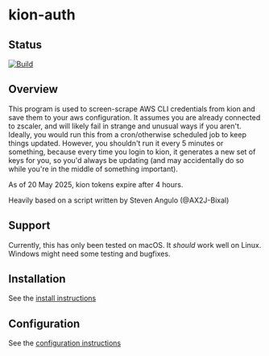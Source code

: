 # kion-auth

## Status

[![Build](https://github.com/hmrd-forpeople/kion-auth/actions/workflows/build.yml/badge.svg)](https://github.com/hmrd-forpeople/kion-auth/actions/workflows/build.yml)

## Overview

This program is used to screen-scrape AWS CLI credentials from kion and save them to your aws configuration. It assumes you are already connected to zscaler, and will likely fail in strange and unusual ways if you aren't. Ideally, you would run this from a cron/otherwise scheduled job to keep things updated. However, you shouldn't run it every 5 minutes or something, because every time you login to kion, it generates a new set of keys for you, so you'd always be updating (and may accidentally do so while you're in the middle of something important).

As of 20 May 2025, kion tokens expire after 4 hours.

Heavily based on a script written by Steven Angulo (@AX2J-Bixal)

## Support

Currently, this has only been tested on macOS. It _should_ work well on Linux. Windows might need some testing and bugfixes.

## Installation

See the [install instructions](https://github.com/hmrd-forpeople/kion-auth/wiki/Installation-Instructions)

## Configuration

See the [configuration instructions](https://github.com/hmrd-forpeople/kion-auth/wiki/Configuration)

